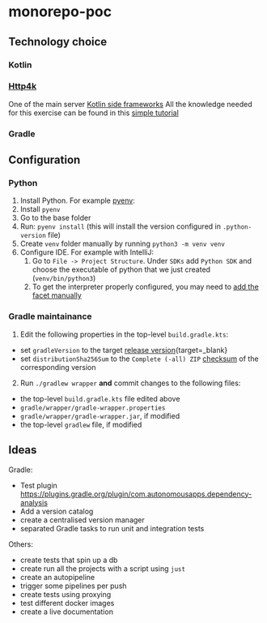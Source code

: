 # monorepo-poc

## Technology choice

### Kotlin

### [Http4k](https://www.http4k.org/)

One of the main
server [Kotlin side frameworks](https://kotlinlang.org/docs/server-overview.html#frameworks-for-server-side-development-with-kotlin)
All the knowledge needed for this exercise can be found in
this [simple tutorial](https://www.youtube.com/watch?v=FVvn-aFO--Q&ab_channel=DmitryKandalov)

### Gradle


## Configuration

### Python

1. Install Python. For example [pyenv](https://github.com/pyenv/pyenv):
  1. Install `pyenv`
  2. Go to the base folder
  3. Run: `pyenv install` (this will install the version configured in `.python-version` file)
2. Create `venv` folder manually by running `python3 -m venv venv`
3. Configure IDE. For example with IntelliJ:
   1. Go to `File -> Project Structure`. Under `SDKs` add `Python SDK` and choose the executable of python
   that we just created (`venv/bin/python3`)
   2. To get the interpreter properly configured, you may need to [add the facet manually](https://www.jetbrains.com/help/idea/adding-support-for-frameworks-and-technologies.html#manually-add-facet-to-module)

### Gradle maintainance

1. Edit the following properties in the top-level `build.gradle.kts`:

  - set `gradleVersion` to the target [release version](https://gradle.org/releases/){target=\_blank}
  - set `distributionSha256Sum` to the `Complete (-all) ZIP`
    [checksum](https://gradle.org/release-checksums/) of the corresponding version

2. Run `./gradlew wrapper` **and** commit changes to the following files:

  - the top-level `build.gradle.kts` file edited above
  - `gradle/wrapper/gradle-wrapper.properties`
  - `gradle/wrapper/gradle-wrapper.jar`, if modified
  - the top-level `gradlew` file, if modified

## Ideas

Gradle:
- Test plugin https://plugins.gradle.org/plugin/com.autonomousapps.dependency-analysis
- Add a version catalog
- create a centralised version manager
- separated Gradle tasks to run unit and integration tests

Others:
- create tests that spin up a db
- create run all the projects with a script using `just`
- create an autopipeline
- trigger some pipelines per push
- create tests using proxying
- test different docker images
- create a live documentation
